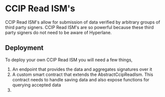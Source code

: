 # CCIP Read ISM's

CCIP Read ISM's allow for submission of data verified by arbitrary groups of third party signers. CCIP Read ISM's are so powerful because these third party signers do not need to be aware of Hyperlane.

## Deployment

To deploy your own CCIP Read ISM you will need a few things,

1. An endpoint that provides the data and aggregates signatures over it
2. A custom smart contract that extends the AbstractCcipReadIsm. This contract needs to handle saving data and also expose functions for querying accepted data
3.
